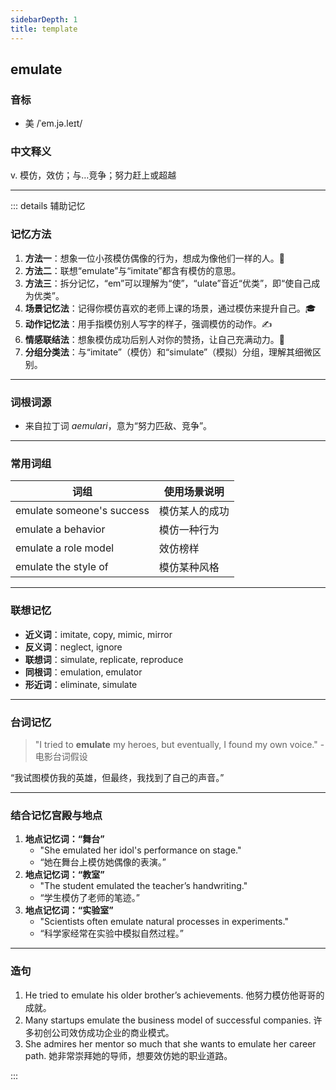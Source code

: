```yaml
---
sidebarDepth: 1
title: template
---
```



## emulate

<VocabularyAudio vocabulary="emulate" />

### 音标

- 美 /ˈem.jə.leɪt/

### 中文释义
 v. 模仿，效仿；与…竞争；努力赶上或超越

------

::: details 辅助记忆

### 记忆方法

1. **方法一**：想象一位小孩模仿偶像的行为，想成为像他们一样的人。🤩
2. **方法二**：联想“emulate”与“imitate”都含有模仿的意思。
3. **方法三**：拆分记忆，“em”可以理解为“使”，“ulate”音近“优类”，即“使自己成为优类”。
4. **场景记忆法**：记得你模仿喜欢的老师上课的场景，通过模仿来提升自己。🎓
5. **动作记忆法**：用手指模仿别人写字的样子，强调模仿的动作。✍️
6. **情感联结法**：想象模仿成功后别人对你的赞扬，让自己充满动力。💪
7. **分组分类法**：与“imitate”（模仿）和“simulate”（模拟）分组，理解其细微区别。

------

### 词根词源

- 来自拉丁词 *aemulari*，意为“努力匹敌、竞争”。

------

### 常用词组

| 词组                      | 使用场景说明   |
| ------------------------- | -------------- |
| emulate someone's success | 模仿某人的成功 |
| emulate a behavior        | 模仿一种行为   |
| emulate a role model      | 效仿榜样       |
| emulate the style of      | 模仿某种风格   |

------

### 联想记忆

- **近义词**：imitate, copy, mimic, mirror
- **反义词**：neglect, ignore
- **联想词**：simulate, replicate, reproduce
- **同根词**：emulation, emulator
- **形近词**：eliminate, simulate

------

### 台词记忆

> "I tried to **emulate** my heroes, but eventually, I found my own voice." - 电影台词假设

“我试图模仿我的英雄，但最终，我找到了自己的声音。”

------

### 结合记忆宫殿与地点

1. **地点记忆词：“舞台”**
   - "She emulated her idol's performance on stage."
   - “她在舞台上模仿她偶像的表演。”
2. **地点记忆词：“教室”**
   - "The student emulated the teacher’s handwriting."
   - “学生模仿了老师的笔迹。”
3. **地点记忆词：“实验室”**
   - "Scientists often emulate natural processes in experiments."
   - “科学家经常在实验中模拟自然过程。”

------

### 造句

1. He tried to emulate his older brother’s achievements.
    他努力模仿他哥哥的成就。
2. Many startups emulate the business model of successful companies.
    许多初创公司效仿成功企业的商业模式。
3. She admires her mentor so much that she wants to emulate her career path.
    她非常崇拜她的导师，想要效仿她的职业道路。

:::
